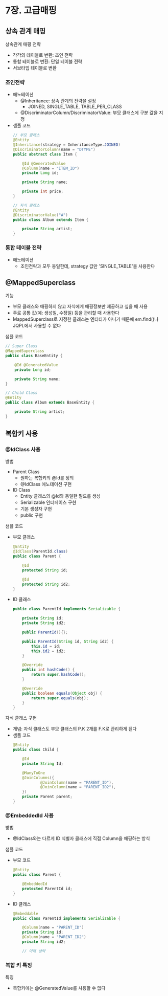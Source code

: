 # 7장. 고급매핑

## 상속 관계 매핑
상속관계 매핑 전략
- 각각의 테이블로 변환: 조인 전략
- 통합 테이블로 변환: 단일 테이블 전략
- 서브타입 테이블로 변환

### 조인전략
- 애노테이션
   - @Inheritance: 상속 관계의 전략을 설정
      - JOINED, SINGLE_TABLE, TABLE_PER_CLASS
   - @DiscriminatorColumn/DiscriminatorValue: 부모 클래스에 구분 값을 지정
- 샘플 코드
    ~~~java
    // 부모 클래스
    @Entity
    @Inheritance(strategy = InheritanceType.JOINED)
    @DiscriminatorColumn(name = "DTYPE")
    public abstract class Item {

        @Id @GeneratedValue
        @Column(name = "ITEM_ID")
        private Long id;

        private String name;

        private int price;
    }

    // 자식 클래스
    @Entity
    @DiscriminatorValue("A")
    public class Album extends Item {

        private String artist;
    }

    ~~~

### 통합 테이블 전략
- 애노테이션
   - 조인전략과 모두 동일한데, strategy 값만 'SINGLE_TABLE'을 사용한다

## @MappedSuperclass
기능
- 부모 클래스와 매핑하지 않고 자식에게 매핑정보만 제공하고 싶을 때 사용
- 주로 공통 값(예: 생성일, 수정일) 등을 관리할 때 사용한다
- MappedSuperclass로 지정한 클래스는 엔티티가 아니기 때문에 em.find()나 JQPL에서 사용할 수 없다

샘플 코드
~~~java
// Super Class
@MappedSuperclass
public class BaseEntity {

    @Id @GeneratedValue
    private Long id;

    private String name;
}

// Child Class
@Entity
public class Album extends BaseEntity {

    private String artist;
}
~~~

## 복합키 사용
### @IdClass 사용
방법
- Parent Class
   - 원하는 복합키의 @Id를 정의
   - @IdClass 애노테이션 구현
- ID Class
   - Entity 클래스의 @Id와 동일한 필드를 생성
   - Serializable 인터페이스 구현
   - 기본 생성자 구현
   - public 구현

샘플 코드
- 부모 클래스
    ~~~java
    @Entity
    @IdClass(ParentId.class)
    public class Parent {

        @Id
        protected String id;

        @Id
        protected String id2;
    }
    ~~~
- ID 클래스
    ~~~java
    public class ParentId implements Serializable {

        private String id;
        private String id2;

        public ParentId(){};

        public ParentId(String id, String id2) {
            this.id = id;
            this.id2 = id2;
        }

        @Override
        public int hashCode() {
            return super.hashCode();
        }

        @Override
        public boolean equals(Object obj) {
            return super.equals(obj);
        }
    }
    ~~~

자식 클래스 구현
- 개념: 자식 클래스도 부모 클래스의 P.K 2개를 F.K로 관리하게 된다
- 샘플 코드
    ~~~java
    @Entity
    public class Child {

        @Id
        private String Id;

        @ManyToOne
        @JoinColumns({
                @JoinColumn(name = "PARENT_ID"),
                @JoinColumn(name = "PARENT_ID2"),
        })
        private Parent parent;
    }
    ~~~

### @EmbeddedId 사용
방법
- @IdClass와는 다르게 ID 식별자 클래스에 직접 Column을 매핑하는 방식

샘플 코드
- 부모 코드
    ~~~java
    @Entity
    public class Parent {

        @EmbeddedId
        protected ParentId id;
    }
    ~~~
- ID 클래스
    ~~~java
    @Embeddable
    public class ParentId implements Serializable {

        @Column(name = "PARENT_ID")
        private String id;
        @Column(name = "PARENT_ID2")
        private String id2;

        // 아래 생략
    ~~~

### 복합 키 특징
특징
- 복합키에는 @GeneratedValue를 사용할 수 없다